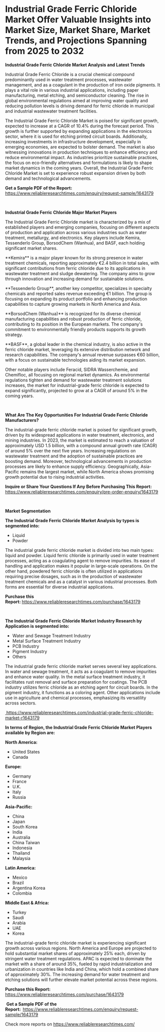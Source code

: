 <p><h1>Industrial Grade Ferric Chloride Market Offer Valuable Insights into Market Size, Market Share, Market Trends, and Projections Spanning from 2025 to 2032</h1></p><p><strong>Industrial Grade Ferric Chloride Market Analysis and Latest Trends</strong></p>
<p><p>Industrial Grade Ferric Chloride is a crucial chemical compound predominantly used in water treatment processes, wastewater management, and as a coagulant in the production of iron oxide pigments. It plays a vital role in various industrial applications, including paper manufacturing, metal etching, and semiconductor cleaning. The rise in global environmental regulations aimed at improving water quality and reducing pollution levels is driving demand for ferric chloride in municipal and industrial wastewater treatment facilities.</p><p>The Industrial Grade Ferric Chloride Market is poised for significant growth, expected to increase at a CAGR of 10.4% during the forecast period. This growth is further supported by expanding applications in the electronics sector, where it is used for etching printed circuit boards. Additionally, increasing investments in infrastructure development, especially in emerging economies, are expected to bolster demand. The market is also witnessing innovations in production techniques to enhance efficiency and reduce environmental impact. As industries prioritize sustainable practices, the focus on eco-friendly alternatives and formulations is likely to shape market dynamics in the coming years. Overall, the Industrial Grade Ferric Chloride Market is set to experience robust expansion driven by both demand and technological advancements.</p></p>
<p><strong>Get a Sample PDF of the Report:&nbsp;</strong> <a href="https://www.reliableresearchtimes.com/enquiry/request-sample/1643179?utm_campaign=2997&utm_medium=2&utm_source=Github&utm_content=ia&utm_term=28032025&utm_id=industrial-grade-ferric-chloride">https://www.reliableresearchtimes.com/enquiry/request-sample/1643179</a></p>
<p>&nbsp;</p>
<p><strong>Industrial Grade Ferric Chloride Major Market Players</strong></p>
<p><p>The Industrial Grade Ferric Chloride market is characterized by a mix of established players and emerging companies, focusing on different aspects of production and application across various industries such as water treatment, metallurgy, and electronics. Key players include Kemira, Tessenderlo Group, BorsodChem (Wanhua), and BASF, each holding significant market shares.</p><p>**Kemira** is a major player known for its strong presence in water treatment chemicals, reporting approximately €2.4 billion in total sales, with significant contributions from ferric chloride due to its applications in wastewater treatment and sludge dewatering. The company aims to grow through innovation and increasing demand for sustainable solutions.</p><p>**Tessenderlo Group**, another key competitor, specializes in specialty chemicals and reported sales revenue exceeding €1 billion. The group is focusing on expanding its product portfolio and enhancing production capabilities to capture growing markets in North America and Asia.</p><p>**BorsodChem (Wanhua)** is recognized for its diverse chemical manufacturing capabilities and robust production of ferric chloride, contributing to its position in the European markets. The company's commitment to environmentally friendly products supports its growth strategy.</p><p>**BASF**, a global leader in the chemical industry, is also active in the ferric chloride market, leveraging its extensive distribution network and research capabilities. The company's annual revenue surpasses €60 billion, with a focus on sustainable technologies aiding its market expansion.</p><p>Other notable players include Feracid, SIDRA Wasserchemie, and Chemifloc, all focusing on regional market dynamics. As environmental regulations tighten and demand for wastewater treatment solutions increases, the market for industrial-grade ferric chloride is expected to expand significantly, projected to grow at a CAGR of around 5% in the coming years.</p></p>
<p>&nbsp;</p>
<p><strong>What Are The Key Opportunities For Industrial Grade Ferric Chloride Manufacturers?</strong></p>
<p><p>The industrial-grade ferric chloride market is poised for significant growth, driven by its widespread applications in water treatment, electronics, and mining industries. In 2023, the market is estimated to reach a valuation of approximately USD 1.5 billion, with a compound annual growth rate (CAGR) of around 5% over the next five years. Increasing regulations on wastewater treatment and the adoption of sustainable practices are boosting demand. Moreover, technological advancements in production processes are likely to enhance supply efficiency. Geographically, Asia-Pacific remains the largest market, while North America shows promising growth potential due to rising industrial activities.</p></p>
<p><strong>Inquire or Share Your Questions If Any Before Purchasing This Report:</strong> <a href="https://www.reliableresearchtimes.com/enquiry/pre-order-enquiry/1643179?utm_campaign=2997&utm_medium=2&utm_source=Github&utm_content=ia&utm_term=28032025&utm_id=industrial-grade-ferric-chloride">https://www.reliableresearchtimes.com/enquiry/pre-order-enquiry/1643179</a></p>
<p>&nbsp;</p>
<p><strong>Market Segmentation</strong></p>
<p><strong>The Industrial Grade Ferric Chloride Market Analysis by types is segmented into:</strong></p>
<p><ul><li>Liquid</li><li>Powder</li></ul></p>
<p><p>The industrial grade ferric chloride market is divided into two main types: liquid and powder. Liquid ferric chloride is primarily used in water treatment processes, acting as a coagulating agent to remove impurities. Its ease of handling and application makes it popular in large-scale operations. On the other hand, powdered ferric chloride is often utilized in applications requiring precise dosages, such as in the production of wastewater treatment chemicals and as a catalyst in various industrial processes. Both forms are essential for diverse industrial applications.</p></p>
<p><strong>Purchase this Report:&nbsp;</strong><a href="https://www.reliableresearchtimes.com/purchase/1643179?utm_campaign=2997&utm_medium=2&utm_source=Github&utm_content=ia&utm_term=28032025&utm_id=industrial-grade-ferric-chloride">https://www.reliableresearchtimes.com/purchase/1643179</a></p>
<p>&nbsp;</p>
<p><strong>The Industrial Grade Ferric Chloride Market Industry Research by Application is segmented into:</strong></p>
<p><ul><li>Water and Sewage Treatment Industry</li><li>Metal Surface Treatment Industry</li><li>PCB Industry</li><li>Pigment Industry</li><li>Others</li></ul></p>
<p><p>The industrial grade ferric chloride market serves several key applications. In water and sewage treatment, it acts as a coagulant to remove impurities and enhance water quality. In the metal surface treatment industry, it facilitates rust removal and surface preparation for coatings. The PCB industry utilizes ferric chloride as an etching agent for circuit boards. In the pigment industry, it functions as a coloring agent. Other applications include use in agriculture and chemical processes, emphasizing its versatility across sectors.</p></p>
<p><a href="https://www.reliableresearchtimes.com/industrial-grade-ferric-chloride-market-r1643179?utm_campaign=2997&utm_medium=2&utm_source=Github&utm_content=ia&utm_term=28032025&utm_id=industrial-grade-ferric-chloride">&nbsp;https://www.reliableresearchtimes.com/industrial-grade-ferric-chloride-market-r1643179</a></p>
<p><strong>In terms of Region, the Industrial Grade Ferric Chloride Market Players available by Region are:</strong></p>
<p>
    <p> <strong> North America: </strong>
        <ul>
            <li>United States</li>
            <li>Canada</li>
        </ul>
        </p> 
    <p> <strong> Europe: </strong>
        <ul>
            <li>Germany</li>
            <li>France</li>
            <li>U.K.</li>
            <li>Italy</li>
            <li>Russia</li>
        </ul>
        </p> 
    <p> <strong> Asia-Pacific: </strong>
        <ul>
            <li>China</li>
            <li>Japan</li>
            <li>South Korea</li>
            <li>India</li>
            <li>Australia</li>
            <li>China Taiwan</li>
            <li>Indonesia</li>
            <li>Thailand</li>
            <li>Malaysia</li>
        </ul>
        </p> 
    <p> <strong> Latin America: </strong>
        <ul>
            <li>Mexico</li>
            <li>Brazil</li>
            <li>Argentina Korea</li>
            <li>Colombia</li>
        </ul>
        </p> 
    <p> <strong> Middle East & Africa: </strong>
        <ul>
            <li>Turkey</li>
            <li>Saudi</li>
            <li>Arabia</li>
            <li>UAE</li>
            <li>Korea</li>
        </ul>
    </p>
    </p>
<p><p>The industrial-grade ferric chloride market is experiencing significant growth across various regions. North America and Europe are projected to hold substantial market shares of approximately 25% each, driven by stringent water treatment regulations. APAC is expected to dominate the market with a share of around 35%, fueled by rapid industrialization and urbanization in countries like India and China, which hold a combined share of approximately 30%. The increasing demand for water treatment and etching solutions will further elevate market potential across these regions.</p></p>
<p><strong>Purchase this Report: </strong><a href="https://www.reliableresearchtimes.com/purchase/1643179?utm_campaign=2997&utm_medium=2&utm_source=Github&utm_content=ia&utm_term=28032025&utm_id=industrial-grade-ferric-chloride">https://www.reliableresearchtimes.com/purchase/1643179</a></p>
<p>&nbsp;<strong>Get a Sample PDF of the Report:&nbsp;&nbsp;</strong><a href="https://www.reliableresearchtimes.com/enquiry/request-sample/1643179?utm_campaign=2997&utm_medium=2&utm_source=Github&utm_content=ia&utm_term=28032025&utm_id=industrial-grade-ferric-chloride">https://www.reliableresearchtimes.com/enquiry/request-sample/1643179</a></p>
<p><strong></strong></p>
<p>Check more reports on <a href="https://www.reliableresearchtimes.com/?utm_campaign=2997&utm_medium=2&utm_source=Github&utm_content=ia&utm_term=28032025&utm_id=industrial-grade-ferric-chloride">https://www.reliableresearchtimes.com/</a></p>